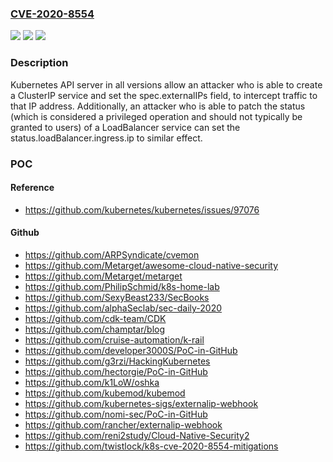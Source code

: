 ### [CVE-2020-8554](https://cve.mitre.org/cgi-bin/cvename.cgi?name=CVE-2020-8554)
![](https://img.shields.io/static/v1?label=Product&message=Kubernetes&color=blue)
![](https://img.shields.io/static/v1?label=Version&message=Kubernetes%3D%20all%20versions%20&color=brighgreen)
![](https://img.shields.io/static/v1?label=Vulnerability&message=CWE-283%20Unverified%20Ownership&color=brighgreen)

### Description

Kubernetes API server in all versions allow an attacker who is able to create a ClusterIP service and set the spec.externalIPs field, to intercept traffic to that IP address. Additionally, an attacker who is able to patch the status (which is considered a privileged operation and should not typically be granted to users) of a LoadBalancer service can set the status.loadBalancer.ingress.ip to similar effect.

### POC

#### Reference
- https://github.com/kubernetes/kubernetes/issues/97076

#### Github
- https://github.com/ARPSyndicate/cvemon
- https://github.com/Metarget/awesome-cloud-native-security
- https://github.com/Metarget/metarget
- https://github.com/PhilipSchmid/k8s-home-lab
- https://github.com/SexyBeast233/SecBooks
- https://github.com/alphaSeclab/sec-daily-2020
- https://github.com/cdk-team/CDK
- https://github.com/champtar/blog
- https://github.com/cruise-automation/k-rail
- https://github.com/developer3000S/PoC-in-GitHub
- https://github.com/g3rzi/HackingKubernetes
- https://github.com/hectorgie/PoC-in-GitHub
- https://github.com/k1LoW/oshka
- https://github.com/kubemod/kubemod
- https://github.com/kubernetes-sigs/externalip-webhook
- https://github.com/nomi-sec/PoC-in-GitHub
- https://github.com/rancher/externalip-webhook
- https://github.com/reni2study/Cloud-Native-Security2
- https://github.com/twistlock/k8s-cve-2020-8554-mitigations

